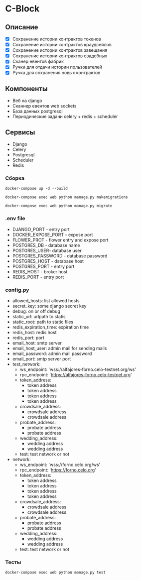 # C-Block
## Описание
- [x] Сохранение истории контрактов токенов
- [x] Сохранение истории контрактов краудсейлов
- [x] Сохранение истории контрактов завещания
- [x] Сохранение истории контрактов свадебных
- [x] Сканер евентов фабрик
- [x] Ручки для отдачи истории пользователей
- [x] Ручка для сохранения новых контрактов
## Компоненты
- Веб на django
- Сканнер евентов web sockets
- База данных postgresql
- Периодические задачи celery + redis + scheduler
## Сервисы
- Django
- Celery
- Postgresql
- Scheduler
- Redis
### Сборка
```
docker-compose up -d --build
```
```
docker-compose exec web python manage.py makemigrations
```
```
docker-compose exec web python manage.py migrate
```
### .env file
- DJANGO_PORT - entry port
- DOCKER_EXPOSE_PORT - expose port
- FLOWER_PROT - flower entry and expose port
- POSTGRES_DB - database name
- POSTGRES_USER- database user
- POSTGRES_PASSWORD - database password
- POSTGRES_HOST - database host
- POSTGRES_PORT - entry port
- REDIS_HOST - broker host
- REDIS_PORT - entry port

### config.py
- allowed_hosts: list allowed hosts
- secret_key: some django secret key
- debug: on or off debug
- static_url: urlpath to statis
- static_root: path to static files
- redis_expiration_time: expiration time
- redis_host: redis host
- redis_port: port
- email_host: smtp server
- email_host_user: admin mail for sending mails
- email_password: admin mail password
- email_port: smtp server port
- test_network:
  - ws_endpoint: 'wss://alfajores-forno.celo-testnet.org/ws'
  - rpc_endpoint: 'https://alfajores-forno.celo-testnet.org'
  - token_address:
    - token address
    - token address
    - token address
    - token address
  - crowdsale_address:
    - crowdsale address
    - crowdsale address
  - probate_address:
    - probate address
    - probate address
  - wedding_address:
    - wedding address
    - wedding address
  - test: test network or not
- network:
  - ws_endpoint: 'wss://forno.celo.org/ws'
  - rpc_endpoint: 'https://forno.celo.org'
  - token_address:
    - token address
    - token address
    - token address
    - token address
  - crowdsale_address:
    - crowdsale address
    - crowdsale address
  - probate_address:
    - probate address
    - probate address
  - wedding_address:
    - wedding address
    - wedding address
  - test: test network or not
### Тесты
```
docker-compose exec web python manage.py test
```
